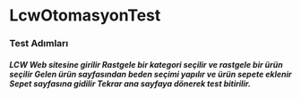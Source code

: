 # LcwOtomasyonTest

<h3>Test Adımları</h3>
<h5>LCW Web sitesine girilir
Rastgele bir kategori seçilir ve rastgele bir ürün seçilir
Gelen ürün sayfasından beden seçimi yapılır ve ürün sepete eklenir
Sepet sayfasına gidilir
Tekrar ana sayfaya dönerek test bitirilir.</h5>

